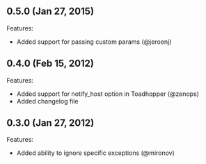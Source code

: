 ## 0.5.0 (Jan 27, 2015)

Features:

  - Added support for passing custom params (@jeroenj)

## 0.4.0 (Feb 15, 2012)

Features:

  - Added support for notify_host option in Toadhopper (@zenops)
  - Added changelog file

## 0.3.0 (Jan 27, 2012)

Features:

  - Added ability to ignore specific exceptions (@mironov)
